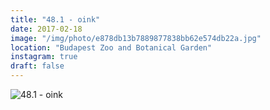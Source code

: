 ```yaml
---
title: "48.1 - oink"
date: 2017-02-18
image: "/img/photo/e878db13b7889877838bb62e574db22a.jpg"
location: "Budapest Zoo and Botanical Garden"
instagram: true
draft: false
---
```


![48.1 - oink](/img/photo/e878db13b7889877838bb62e574db22a.jpg)
